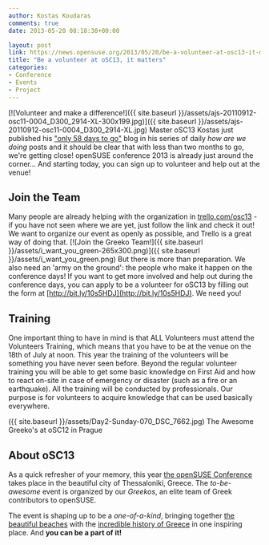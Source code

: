 ```yaml
---
author: Kostas Koudaras
comments: true
date: 2013-05-20 08:18:38+00:00

layout: post
link: https://news.opensuse.org/2013/05/20/be-a-volunteer-at-osc13-it-matters/
title: "Be a volunteer at oSC13, it matters"
categories:
- Conference
- Events
- Project
---
```

[![Volunteer and make a difference!]({{ site.baseurl }}/assets/ajs-20110912-osc11-0004_D300_2914-XL-300x199.jpg)]({{ site.baseurl }}/assets/ajs-20110912-osc11-0004_D300_2914-XL.jpg)
Master oSC13 Kostas just published his ["only 58 days to go"](http://e-tote-kala.blogspot.com/2013/05/organizing-osc13-58-days-before.html) blog in his series of daily _how are we doing_ posts and it should be clear that with less than two months to go, we're getting close! openSUSE conference 2013 is already just around the corner... And starting today, you can sign up to volunteer and help out at the venue!


## Join the Team


Many people are already helping with the organization in [trello.com/osc13](https://trello.com/osc13) - if you have not seen where we are yet, just follow the link and check it out! We want to organize our event as openly as possible, and Trello is a great way of doing that.
[![Join the Greeko Team!]({{ site.baseurl }}/assets/i_want_you_green-265x300.png)]({{ site.baseurl }}/assets/i_want_you_green.png)
But there is more than preparation. We also need an 'army on the ground': the people who make it happen on the conference days! If you want to get more involved and help out during the conference days, you can apply to be a volunteer for oSC13 by filling out the form at [http://bit.ly/10s5HDJ](http://bit.ly/10s5HDJ). We need you!


## Training


One important thing to have in mind is that ALL Volunteers must attend the Volunteers Training, which means that you have to be at the venue on the 18th of July at noon. This year the training of the volunteers will be something you have never seen before. Beyond the regular volunteer training you will be able to get some basic knowledge on First Aid and how to react on-site in case of emergency or disaster (such as a fire or an earthquake). All the training will be conducted by professionals. Our purpose is for volunteers to acquire knowledge that can be used basically everywhere.

({{ site.baseurl }}/assets/Day2-Sunday-070_DSC_7662.jpg) The Awesome Greeko's at oSC12 in Prague


## About oSC13


As a quick refresher of your memory, this year [the openSUSE Conference](http://conference.opensuse.org) takes place in the beautiful city of Thessaloniki, Greece. The _to-be-awesome_ event is organized by our _Greekos_, an elite team of Greek contributors to openSUSE.

The event is shaping up to be a _one-of-a-kind_, bringing together [the beautiful beaches](https://www.google.com/search?q=thessaloniki+beach&tbm=isch) with the [incredible history of Greece](http://en.wikipedia.org/wiki/Ancient_Greek_philosophy) in one inspiring place. And **you can be a part of it!**		
